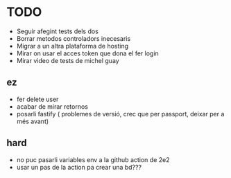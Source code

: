 # TODO

- Seguir afegint tests dels dos
- Borrar metodos controladors inecesaris
- Migrar a un altra plataforma de hosting
- Mirar on usar el acces token que dona el fer login
- Mirar video de tests de michel guay

## ez

- fer delete user
- acabar de mirar retornos
- posarli fastify ( problemes de versió, crec que per passport, deixar per a més avant)

## hard

- no puc pasarli variables env a la github action de 2e2
- usar un pas de la action pa crear una bd???
